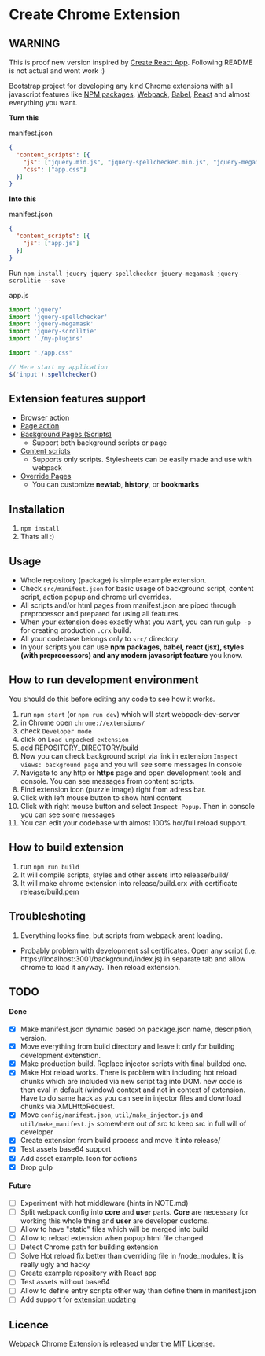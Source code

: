 # Create Chrome Extension

## WARNING

This is proof new version inspired by [Create React App](https://github.com/facebookincubator/create-react-app). Following README is not actual and wont work :)


Bootstrap project for developing any kind Chrome extensions with all javascript features like [NPM packages](https://www.npmjs.com/), [Webpack](http://webpack.github.io/), [Babel](https://babeljs.io/), [React](https://facebook.github.io/react/) and almost everything you want.

**Turn this**

manifest.json
```json
{
  "content_scripts": [{
    "js": ["jquery.min.js", "jquery-spellchecker.min.js", "jquery-megamask.min.js", "jquery-scrolltie.min.js", "my-plugins.js", "app.js"],
    "css": ["app.css"]
  }]
}
```

**Into this**

manifest.json
```json
{
  "content_scripts": [{
    "js": ["app.js"]
  }]
}
```

Run `npm install jquery jquery-spellchecker jquery-megamask jquery-scrolltie --save`

app.js
```js
import 'jquery'
import 'jquery-spellchecker'
import 'jquery-megamask'
import 'jquery-scrolltie'
import './my-plugins'

import "./app.css"

// Here start my application
$('input').spellchecker()
```

## Extension features support

- [Browser action](https://developer.chrome.com/extensions/browserAction)
- [Page action](https://developer.chrome.com/extensions/pageAction)
- [Background Pages (Scripts)](https://developer.chrome.com/extensions/background_pages)
  - Support both background scripts or page
- [Content scripts](https://developer.chrome.com/extensions/content_scripts)
  - Supports only scripts. Stylesheets can be easily made and use with webpack
- [Override Pages](https://developer.chrome.com/extensions/override)
  - You can customize **newtab**, **history**, or **bookmarks**

## Installation

1. `npm install`
2. Thats all :)

## Usage

- Whole repository (package) is simple example extension.
- Check `src/manifest.json` for basic usage of background script, content script, action popup and chrome url overrides.
- All scripts and/or html pages from manifest.json are piped through preprocessor and prepared for using all features.
- When your extension does exactly what you want, you can run `gulp -p` for creating production `.crx` build.
- All your codebase belongs only to `src/` directory
- In your scripts you can use **npm packages, babel, react (jsx), styles (with preprocessors) and any modern javascript feature** you know.

## How to run development environment

You should do this before editing any code to see how it works.

1. run `npm start` (or `npm run dev`) which will start webpack-dev-server
2. in Chrome open `chrome://extensions/`
3. check `Developer mode`
4. click on `Load unpacked extension`
5. add REPOSITORY_DIRECTORY/build
6. Now you can check background script via link in extension `Inspect views: background page` and you will see some messages in console
7. Navigate to any http or **https** page and open development tools and console. You can see messages from content scripts.
8. Find extension icon (puzzle image) right from adress bar.
  1. Click with left mouse button to show html content
  2. Click with right mouse button and select `Inspect Popup`. Then in console you can see some messages
9. You can edit your codebase with almost 100% hot/full reload support.

## How to build extension

1. run `npm run build`
2. It will compile scripts, styles and other assets into release/build/
3. It will make chrome extension into release/build.crx with certificate release/build.pem

## Troubleshoting

1. Everything looks fine, but scripts from webpack arent loading.
  - Probably problem with development ssl certificates. Open any script (i.e. https://localhost:3001/background/index.js) in separate tab and allow chrome to load it anyway. Then reload extension.

## TODO

#### Done
- [x] Make manifest.json dynamic based on package.json name, description, version.
- [x] Move everything from build directory and leave it only for building development extenstion.
- [x] Make production build. Replace injector scripts with final builded one.
- [x] Make Hot reload works. There is problem with including hot reload chunks which are included via new script tag into DOM. new code is then eval in default (window) context and not in context of extension. Have to do same hack as you can see in injector files and download chunks via XMLHttpRequest.
- [x] Move `config/manifest.json`, `util/make_injector.js` and `util/make_manifest.js` somewhere out of src to keep src in full will of developer
- [x] Create extension from build process and move it into release/
- [x] Test assets base64 support
- [x] Add asset example. Icon for actions
- [x] Drop gulp

#### Future

- [ ] Experiment with hot middleware (hints in NOTE.md)
- [ ] Split webpack config into **core** and **user** parts. **Core** are necessary for working this whole thing and **user** are developer customs.
- [ ] Allow to have "static" files which will be merged into build
- [ ] Allow to reload extension when popup html file changed
- [ ] Detect Chrome path for building extension
- [ ] Solve Hot reload fix better than overriding file in /node_modules. It is really ugly and hacky
- [ ] Create example repository with React app
- [ ] Test assets without base64
- [ ] Allow to define entry scripts other way than define them in manifest.json
- [ ] Add support for [extension updating](https://developer.chrome.com/extensions/packaging#update)

## Licence

Webpack Chrome Extension is released under the [MIT License](http://www.opensource.org/licenses/MIT).
